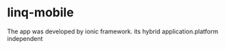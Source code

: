 # linq-mobile
The app was developed by ionic framework. its hybrid application.platform independent
